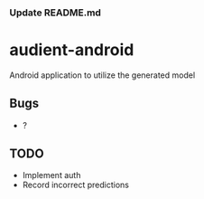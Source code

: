 ### Update README.md
# audient-android
Android application to utilize the generated model

## Bugs
* ?

## TODO
* Implement auth
* Record incorrect predictions
